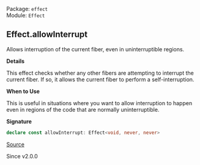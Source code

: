Package: `effect`<br />
Module: `Effect`<br />

## Effect.allowInterrupt

Allows interruption of the current fiber, even in uninterruptible regions.

**Details**

This effect checks whether any other fibers are attempting to interrupt the
current fiber. If so, it allows the current fiber to perform a
self-interruption.

**When to Use**

This is useful in situations where you want to allow interruption to happen
even in regions of the code that are normally uninterruptible.

**Signature**

```ts
declare const allowInterrupt: Effect<void, never, never>
```

[Source](https://github.com/Effect-TS/effect/tree/main/packages/effect/src/Effect.ts#L4731)

Since v2.0.0